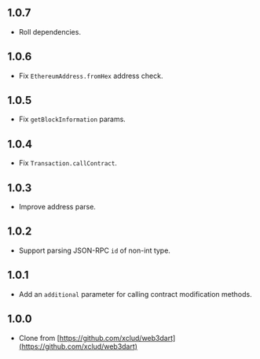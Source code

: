 ## 1.0.7

- Roll dependencies.

## 1.0.6

- Fix `EthereumAddress.fromHex` address check.

## 1.0.5

- Fix `getBlockInformation` params.

## 1.0.4

- Fix `Transaction.callContract`.

## 1.0.3

- Improve address parse.

## 1.0.2

- Support parsing JSON-RPC `id` of non-int type.

## 1.0.1

- Add an `additional` parameter for calling contract modification methods.

## 1.0.0

- Clone from [https://github.com/xclud/web3dart](https://github.com/xclud/web3dart)
